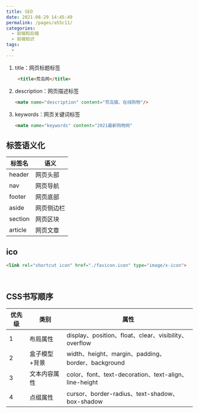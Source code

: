 ```yaml
---
title: SEO
date: 2021-08-29 14:45:49
permalink: /pages/a55c11/
categories:
  - 前端和后端
  - 前端知识
tags:
  - 
---
```

1. title：网页标题标签

   ```html
    <title>荒岛网</title>
   ```

   

2. description：网页描述标签

   ```html
   <mate name="description" content="荒岛猿、在线购物"/>
   ```

   

3. keywords：网页关键词标签

   ```html
   <mate name="keywords" content="2021最新购物网"
   ```



## 标签语义化

| 标签名  | 语义       |
| ------- | ---------- |
| header  | 网页头部   |
| nav     | 网页导航   |
| footer  | 网页底部   |
| aside   | 网页侧边栏 |
| section | 网页区块   |
| article | 网页文章   |

## ico

```html
<link rel="shortcut icon" href="./favicon.icon" type="image/x-icon">
```

​	

## CSS书写顺序

| 优先级 | 类别          | 属性                                                  |
| ------ | ------------- | ----------------------------------------------------- |
| 1      | 布局属性      | display、position、float、clear、visibility、overflow |
| 2      | 盒子模型+背景 | width、height、margin、padding、border、background    |
| 3      | 文本内容属性  | color、font、text-decoration、text-align、line-height |
| 4      | 点缀属性      | cursor、border-radius、text-shadow、box-shadow        |





























